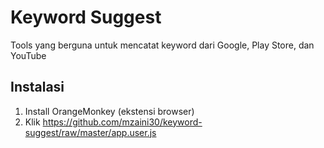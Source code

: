 # Keyword Suggest

Tools yang berguna untuk mencatat keyword dari Google, Play Store, dan YouTube

## Instalasi

1. Install OrangeMonkey (ekstensi browser)
2. Klik https://github.com/mzaini30/keyword-suggest/raw/master/app.user.js